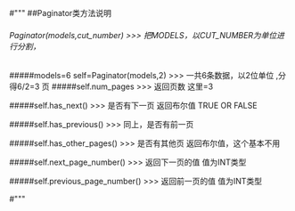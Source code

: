 #"""
##Paginator类方法说明

######  Paginator(models,cut_number) >>> 把MODELS，以CUT_NUMBER为单位进行分割，
#####models=6  self=Paginator(models,2) >>> 一共6条数据，以2位单位 ,分得6/2=3 页
#####self.num_pages  >>> 返回页数  这里=3

#####self.has_next() >>> 是否有下一页 返回布尔值   TRUE OR FALSE
	 
#####self.has_previous() >>> 同上，是否有前一页 
	
#####self.has_other_pages() >>> 是否有其他页 返回布尔值，这个基本不用
	  
#####self.next_page_number() >>> 返回下一页的值   值为INT类型  
	 
#####self.previous_page_number() >>> 返回前一页的值  值为INT类型

#"""
